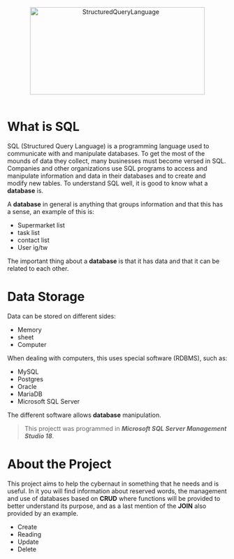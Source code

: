 <center><img src= "https://desarrolloweb.com/storage/tag_images/actual/5HWLla5Sb8604aOcjFD5VtRYBSfK2xwKUnnxZTw8.png" title="SQL" alt ="StructuredQueryLanguage" width="400" height="200"/></center>‎  

# What is SQL

SQL (Structured Query Language) is a programming language used to communicate with and manipulate databases. To get the most of the mounds of data they collect, many businesses must become versed in SQL. Companies and other organizations use SQL programs to access and manipulate information and data in their databases and to create and modify new tables. To understand SQL well, it is good to know what a **database** is.

A **database** in general is anything that groups information and that this has a sense, an example of this is:

- Supermarket list
- task list
- contact list
- User ig/tw

The important thing about a **database** is that it has data and that it can be related to each other.

# Data Storage

Data can be stored on different sides:
- Memory
- sheet
- Computer

When dealing with computers, this uses special software (RDBMS), such as:
- MySQL
- Postgres
- Oracle
- MariaDB
- Microsoft SQL Server

The different software allows **database** manipulation.

>This projectt was programmed in ***Microsoft SQL Server Management Studio 18***.

# About the Project
This project aims to help the cybernaut in something that he needs and is useful. In it you will find information about reserved words, the management and use of databases based on **CRUD** where functions will be provided to better understand its purpose, and as a last mention of the **JOIN** also provided by an example.
- Create
- Reading
- Update
- Delete


<!--Headings
# my title
## my titl h2
### my title h3
#### my title h4
##### my title h5
###### my title h6 
-->

<!-- italic
this is an *italic* text
-->

<!-- bold
this is an **bold** text
-->

<!--italic and bold
this is an ***italic_bold***
-->

<!--strikethrough
this is an ~~strikethrough~~ text 
-->
